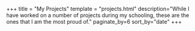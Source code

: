 +++
title = "My Projects"
template = "projects.html"
description="While I have worked on a number of projects during my schooling, these are the ones that I am the most proud of."
paginate_by=6
sort_by="date"
+++